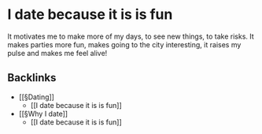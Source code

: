 # I date because it is is fun
It motivates me to make more of my days, to see new things, to take risks. It makes parties more fun, makes going to the city interesting, it raises my pulse and makes me feel alive!

## Backlinks
* [[§Dating]]
	* [[I date because it is is fun]]
* [[§Why I date]]
	* [[I date because it is is fun]]

<!-- {BearID:4433566D-C636-4690-AA5E-6C608B449D69-7400-000024FABF67A2B5} -->
